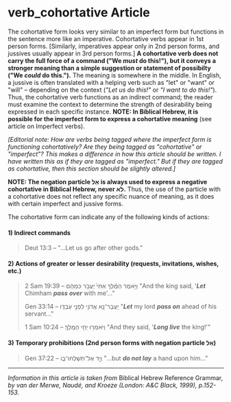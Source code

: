 # verb_cohortative Article
The cohortative form looks very similar to an imperfect form but functions in the sentence more like an imperative.  Cohortative verbs appear in 1st person forms.  [Similarly, imperatives appear only in 2nd person forms, and jussives usually appear in 3rd person forms.]  **A cohortative verb does not carry the full force of a command ("We *must* do this!"), but it conveys a stronger meaning than a simple suggestion or statement of possibilty ("We *could* do this.").**  The meaning is somewhere in the middle.  In English, a jussive is often translated with a helping verb such as "let" or "want" or "will" – depending on the context (*"Let us do this!"* or *"I want to do this!"*).  Thus, the cohortative verb functions as an indirect command; the reader must examine the context to determine the strength of desirability being expressed in each specific instance.  **NOTE: In Biblical Hebrew, it is possible for the imperfect form to express a cohortative meaning** (see article on Imperfect verbs).

*[Editorial note: How are verbs being tagged where the imperfect form is functioning cohortatively?  Are they being tagged as "cohortative" or "imperfect"?  This makes a difference in how this article should be written.  I have written this as if they are tagged as "imperfect."  But if they are tagged as cohortative, then this section should be slightly altered.]*

**NOTE: The negation particle אַל is always used to express a negative cohortative in Biblical Hebrew, never לֹא.**  Thus, the use of the particle  with a cohortative does not reflect any specific nuance of meaning, as it does with certain imperfect and jussive forms.


The cohortative form can indicate any of the following kinds of actions:

#### 1) Indirect commands

> Deut 13:3 –    "...Let us go after other gods."
 
#### 2) Actions of greater or lesser desirability (requests, invitations, wishes, etc.)

> 2 Sam 19:39 –  וַיֹּ֣אמֶר הַמֶּ֗לֶךְ אִתִּי֙ יַעֲבֹ֣ר כִּמְהָ֔ם  "And the king said, '***Let*** Chimham ***pass over*** with me'..."
> 
> Gen 33:14 –  יַעֲבָר־נָ֥א אֲדֹנִ֖י לִפְנֵ֣י עַבְדּ֑וֹ  "***Let*** my lord ***pass on*** ahead of his servant..."
> 
> 1 Sam 10:24 – וַיֹּאמְר֖וּ יְחִ֥י הַמֶּֽלֶךְ׃ "And they said, '***Long live*** the king!'"
> 

#### 3) Temporary prohibitions (2nd person forms with negation particle אַל)

> Gen 37:22 –  וְיָ֖ד אַל־תִּשְׁלְחוּ־ב֑וֹ  "...but ***do not lay*** a hand upon him..."


-----

*Information in this article is taken from* Biblical Hebrew Reference Grammar, *by van der Merwe, Naudé, and Kroeze (London: A&C Black, 1999), p.152-153.*